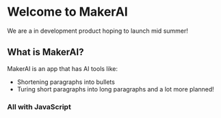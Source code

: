 # Welcome to MakerAI
We are a in development product hoping to launch mid summer!

## What is MakerAI?
MakerAI is an app that has AI tools like:
- Shortening paragraphs into bullets
- Turing short paragraphs into long paragraphs
and a lot more planned!

### **All with JavaScript**
